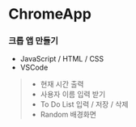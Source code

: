 # ChromeApp
### 크롭 앱 만들기 
- JavaScript / HTML / CSS
- VSCode 
> - 현재 시간 출력 
> - 사용자 이름 입력 받기 
> - To Do List 입력 / 저장 / 삭제 
> - Random 배경화면 
